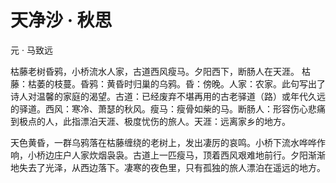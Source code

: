 <link href="../../css/style.css" rel="stylesheet" type="text/css" />

# 天净沙 · 秋思

<span class="r">元 · 马致远

<div class="p">

枯藤老树昏鸦，小桥流水人家，古道西风瘦马。夕阳西下，断肠人在天涯。
<span class="comment">枯藤：枯萎的枝蔓。昏鸦：黄昏时归巢的乌鸦。昏：傍晚。人家：农家。此句写出了诗人对温馨的家庭的渴望。古道：已经废弃不堪再用的古老驿道（路）或年代久远的驿道。西风：寒冷、萧瑟的秋风。瘦马：瘦骨如柴的马。断肠人：形容伤心悲痛到极点的人，此指漂泊天涯、极度忧伤的旅人。天涯：远离家乡的地方。

<div class="translation">

天色黄昏，一群乌鸦落在枯藤缠绕的老树上，发出凄厉的哀鸣。小桥下流水哗哗作响，小桥边庄户人家炊烟袅袅。古道上一匹瘦马，顶着西风艰难地前行。夕阳渐渐地失去了光泽，从西边落下。凄寒的夜色里，只有孤独的旅人漂泊在遥远的地方。

</div>
